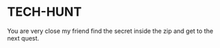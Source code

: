 # TECH-HUNT

You are very close my friend find the secret inside the zip and get to the next quest.

